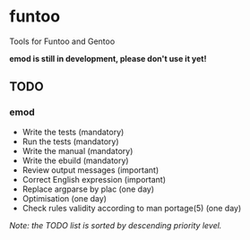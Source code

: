 funtoo
======

Tools for Funtoo and Gentoo

**emod is still in development, please don't use it yet!**

## TODO
### emod
 * Write the tests (mandatory)
 * Run the tests (mandatory)
 * Write the manual (mandatory)
 * Write the ebuild (mandatory)
 * Review output messages (important)
 * Correct English expression (important)
 * Replace argparse by plac (one day)
 * Optimisation (one day)
 * Check rules validity according to man portage(5) (one day)

*Note: the TODO list is sorted by descending priority level.*

